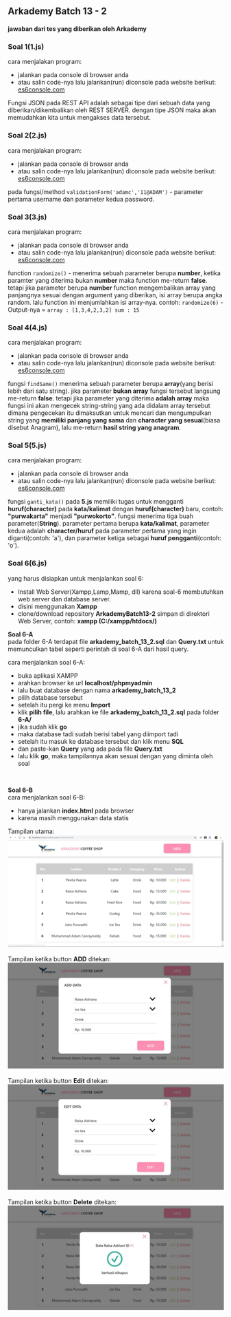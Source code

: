 ## Arkademy Batch 13 - 2
#### jawaban dari tes yang diberikan oleh Arkademy

### Soal 1(1.js)
cara menjalakan program:
* jalankan pada console di browser anda
* atau salin code-nya lalu jalankan(run) diconsole pada website berikut: [es6console.com](https://es6console.com/)

Fungsi JSON pada REST API adalah sebagai tipe dari sebuah data yang diberikan/dikembalikan oleh REST SERVER. dengan tipe JSON maka akan memudahkan kita untuk mengakses data tersebut.

### Soal 2(2.js)
cara menjalakan program:
* jalankan pada console di browser anda
* atau salin code-nya lalu jalankan(run) diconsole pada website berikut: [es6console.com](https://es6console.com/)

pada fungsi/method ```validationForm('adamc','11@ADAM')``` - parameter pertama username dan parameter kedua password.

### Soal 3(3.js)
cara menjalakan program:
* jalankan pada console di browser anda
* atau salin code-nya lalu jalankan(run) diconsole pada website berikut: [es6console.com](https://es6console.com/)

function ```randomize()``` - menerima sebuah parameter berupa **number**, ketika paramter yang diterima bukan **number** maka function me-return **false**. tetapi jika parameter berupa **number** function mengembalikan array yang panjangnya sesuai dengan argument yang diberikan, isi array berupa angka random. lalu function ini menjumlahkan isi array-nya.
contoh: ```randomize(6)``` - Output-nya = ```array : [1,3,4,2,3,2] sum : 15```

### Soal 4(4.js)
cara menjalakan program:
* jalankan pada console di browser anda
* atau salin code-nya lalu jalankan(run) diconsole pada website berikut: [es6console.com](https://es6console.com/)

fungsi ```findSame()``` menerima sebuah parameter berupa **array**(yang berisi lebih dari satu string). jika parameter **bukan array** fungsi tersebut langsung me-return **false**. tetapi jika parameter yang diterima **adalah array** maka fungsi ini akan mengecek string-string yang ada didalam array tersebut dimana pengecekan itu dimaksutkan untuk mencari dan mengumpulkan string yang **memiliki panjang yang sama** dan **character yang sesuai**(biasa disebut Anagram), lalu me-return **hasil string yang anagram**.

### Soal 5(5.js)
cara menjalakan program:
* jalankan pada console di browser anda
* atau salin code-nya lalu jalankan(run) diconsole pada website berikut: [es6console.com](https://es6console.com/)

fungsi ```ganti_kata()``` pada **5.js** memiliki tugas untuk mengganti **huruf(character)** pada **kata/kalimat** dengan **huruf(character)** baru, contoh: **"purwakarta"** menjadi **"purwokorto"**. fungsi menerima tiga buah parameter(**String**). parameter pertama berupa **kata/kalimat**, parameter kedua adalah **character/huruf** pada parameter pertama yang ingin diganti(contoh: 'a'), dan parameter ketiga sebagai **huruf pengganti**(contoh: 'o').

### Soal 6(6.js)

yang harus disiapkan untuk menjalankan soal 6:
* Install Web Server(Xampp,Lamp,Mamp, dll) karena soal-6 membutuhkan web server dan database server.
* disini menggunakan **Xampp**
* clone/download repository **ArkademyBatch13-2** simpan di direktori Web Server, contoh: **xampp (C:/xampp/htdocs/)**

**Soal 6-A** <br/>
pada folder 6-A terdapat file **arkademy_batch_13_2.sql** dan **Query.txt** untuk memunculkan tabel seperti perintah di soal 6-A dari hasil query.

cara menjalankan soal 6-A:
* buka aplikasi XAMPP
* arahkan browser ke url **localhost/phpmyadmin**
* lalu buat database dengan nama **arkademy_batch_13_2**
* pilih database tersebut
* setelah itu pergi ke menu **Import**
* klik **pilih file**, lalu arahkan ke file **arkademy_batch_13_2.sql** pada folder **6-A/**
* jika sudah klik **go**
* maka database tadi sudah berisi tabel yang diimport tadi
* setelah itu masuk ke database tersebut dan klik menu **SQL**
* dan paste-kan **Query** yang ada pada file **Query.txt**
* lalu klik **go**, maka tampilannya akan sesuai dengan yang diminta oleh soal
<br/>

**Soal 6-B** <br/>
cara menjalankan soal 6-B:
* hanya jalankan **index.html** pada browser
* karena masih menggunakan data statis

Tampilan utama:
![huruf besar dan kecil](soal-6/capture/6_b-1.JPG)
<br/>
<br/>
Tampilan ketika button **ADD** ditekan:
![huruf besar dan kecil](soal-6/capture/6_b-2.JPG)
<br/>
<br/>
Tampilan ketika button **Edit** ditekan:
![huruf besar dan kecil](soal-6/capture/6_b-3.JPG)
<br/>
<br/>
Tampilan ketika button **Delete** ditekan:
![huruf besar dan kecil](soal-6/capture/6_b-4.JPG)
<br/>
